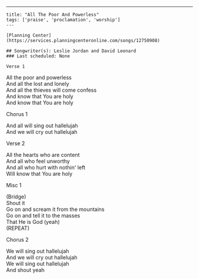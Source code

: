 ---
    title: "All The Poor And Powerless"
    tags: ['praise', 'proclamation', 'worship']
    ---

    [Planning Center](https://services.planningcenteronline.com/songs/12750908)

    ## Songwriter(s): Leslie Jordan and David Leonard
    ### Last scheduled: None          

    Verse 1  
  
All the poor and powerless  
And all the lost and lonely  
And all the thieves will come confess  
And know that You are holy  
And know that You are holy  
  
Chorus 1  
  
And all will sing out hallelujah  
And we will cry out hallelujah  
  
Verse 2  
  
All the hearts who are content  
And all who feel unworthy  
And all who hurt with nothin' left  
Will know that You are holy  
  
Misc 1  
  
(Bridge)  
Shout it  
Go on and scream it from the mountains  
Go on and tell it to the masses  
That He is God (yeah)  
(REPEAT)  
  
Chorus 2  
  
We will sing out hallelujah  
And we will cry out hallelujah  
We will sing out hallelujah  
And shout yeah
    